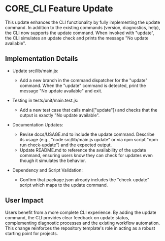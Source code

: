# CORE_CLI Feature Update

This update enhances the CLI functionality by fully implementing the update command. In addition to the existing commands (version, diagnostics, help), the CLI now supports the update command. When invoked with "update", the CLI simulates an update check and prints the message "No update available".

## Implementation Details

- Update src/lib/main.js:
  - Add a new branch in the command dispatcher for the "update" command. When the "update" command is detected, print the message "No update available" and exit.

- Testing in tests/unit/main.test.js:
  - Add a new test case that calls main(["update"]) and checks that the output is exactly "No update available".

- Documentation Updates:
  - Revise docs/USAGE.md to include the update command. Describe its usage (e.g., "node src/lib/main.js update" or via npm script "npm run check-update") and the expected output.
  - Update README.md to reference the availability of the update command, ensuring users know they can check for updates even though it simulates the behavior.

- Dependency and Script Validation:
  - Confirm that package.json already includes the "check-update" script which maps to the update command.

## User Impact

Users benefit from a more complete CLI experience. By adding the update command, the CLI provides clear feedback on update status, complementing diagnostic processes and the existing workflow automation. This change reinforces the repository template's role in acting as a robust starting point for projects.
